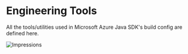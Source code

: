 # Engineering Tools

All the tools/utilities used in Microsoft Azure Java SDK's build config are defined here.


![Impressions](https://azure-sdk-impressions.azurewebsites.net/api/impressions/azure-sdk-for-java%2Feng%2FREADME.png)
